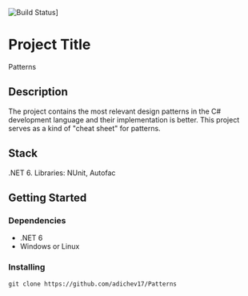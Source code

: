 ![Build Status](https://github.com/adichev17/Patterns/workflows/.NET%20Core%20Desktop/badge.svg)]

# Project Title

Patterns

## Description

The project contains the most relevant design patterns in the C# development language and their implementation is better. This project serves as a kind of "cheat sheet" for patterns.

## Stack

.NET 6.
Libraries: NUnit, Autofac

## Getting Started

### Dependencies

* .NET 6
* Windows or Linux
  
### Installing

```
git clone https://github.com/adichev17/Patterns
```
